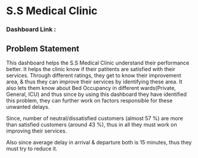 # S.S Medical Clinic
### Dashboard Link : 
## Problem Statement
This dashboard helps the S.S Medical Clinic understand their performance better. It helps the clinic know if their patitents are satisfied with their services. Through different ratings, they get to know their improvement area, & thus they can improve their services by identifying these area. It also lets them know about Bed Occupancy in different wards(Private, General, ICU) and  thus since by using this dashboard they have identified this problem, they can further work on factors responsible for these unwanted delays.

Since, number of neutral/dissatisfied customers (almost 57 %) are more than satisfied customers (around 43 %), thus in all they must work on improving their services. 

Also since average delay in arrival & departure both is 15 minutes, thus they must try to reduce it.
